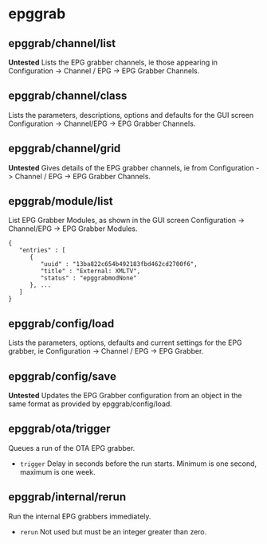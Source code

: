 # epggrab

## epggrab/channel/list
**Untested** Lists the EPG grabber channels, ie those appearing in Configuration -> Channel / EPG -> EPG Grabber Channels.
## epggrab/channel/class
Lists the parameters, descriptions, options and defaults for the GUI screen Configuration -> Channel/EPG -> EPG Grabber Channels.
## epggrab/channel/grid
**Untested** Gives details of the EPG grabber channels, ie from Configuration -> Channel / EPG -> EPG Grabber Channels.
## epggrab/module/list
List EPG Grabber Modules, as shown in the GUI screen Configuration -> Channel/EPG -> EPG Grabber Modules.
```
{
   "entries" : [
      {
         "uuid" : "13ba822c654b492183fbd462cd2700f6",
         "title" : "External: XMLTV",
         "status" : "epggrabmodNone"
      }, ...
   ]
}
```
## epggrab/config/load
Lists the parameters, options, defaults and current settings for the EPG grabber, ie Configuration -> Channel / EPG -> EPG Grabber.
## epggrab/config/save
**Untested** Updates the EPG Grabber configuration from an object in the same format as provided by epggrab/config/load.
## epggrab/ota/trigger
Queues a run of the OTA EPG grabber.
- `trigger` Delay in seconds before the run starts. Minimum is one second, maximum is one week.
## epggrab/internal/rerun
Run the internal EPG grabbers immediately.
- `rerun` Not used but must be an integer greater than zero.
